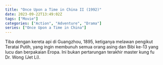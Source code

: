 ```yaml
---
title: "Once Upon a Time in China II (1992)"
date: 2023-09-22T13:49:02Z
tags: ["Movie"]
categories: ["Action", "Adventure", "Drama"]
series: ["Once Upon a Time in China"]
---
```


Tiba dengan kereta api di Guangzhou, 1895, ketiganya melawan pengikut Teratai Putih, yang ingin membunuh semua orang asing dan Bibi ke-13 yang lucu dan berpakaian Eropa. Ini bukan pertarungan terakhir master kung fu Dr. Wong (Jet Li).

<mux-player stream-type="on-demand"
  src="https://kp3d-my.sharepoint.com/personal/ryoo_kp3d_onmicrosoft_com/_layouts/15/download.aspx?share=EXXJTExc3cpHjMaYXQzxkU8BHjG60uQlbSN5-odVm2rdVw" metadata-video-title="Once Upon a Time in China II (1992)" prefer-playback="mse" controls>
  </mux-player>
  
  
  <script src="https://cdn.jsdelivr.net/npm/@mux/mux-player"></script>
  
 <script id="QCKvbHcVeZoBsjxKYpMZqWvuPvLlydipd1tJYcV01ELM" type="application/ld+json">
 {
  "@context": "https://schema.org/",
  "@type": "VideoObject",
  "name": "Once Upon a Time in China II (1992)",
  "contentUrl": "https://stream.mux.com/QCKvbHcVeZoBsjxKYpMZqWvuPvLlydipd1tJYcV01ELM.m3u8",
  "thumbnailUrl": "https://www.themoviedb.org/t/p/original/x54ZMCjRzjwuS8GXbaf3pThKDon.jpg?width=314&fit_mode=preserve&time=25",
  "uploadDate": "2023-09-22T13:49:02Z",
}

</script>